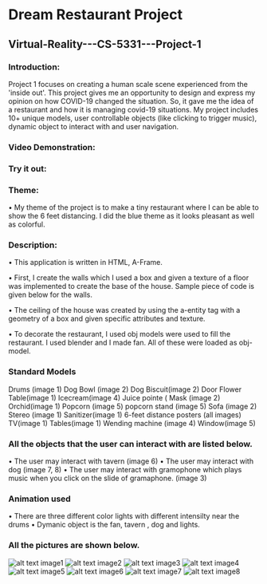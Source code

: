 # Dream Restaurant Project
## Virtual-Reality---CS-5331---Project-1
### Introduction:
Project 1 focuses on creating a human scale scene experienced from the 'inside out'. This project gives me an opportunity to design and express my opinion on how COVID-19 changed the situation. So, it gave me the idea of a restaurant and how it is managing covid-19 situations. My project includes 10+ unique models, user controllable objects (like clicking to trigger music), dynamic object to interact with and user navigation.

### Video Demonstration:

### Try it out:

### Theme:
•	My theme of the project is to make a tiny restaurant where I can be able to show the 6 feet distancing. I did the blue theme as it looks pleasant as well as colorful.
### Description:
 
•	This application is written in HTML, A-Frame.

•	First, I create the walls which I used a box and given a texture of a floor was implemented to create the base of the house. Sample piece of code is given below for the walls.

<a-entity id="Wall1F" position="1.5 2 -15" rotation="0 0 0" geometry="primitive: box; width: 22; height:6 depth: .1"
            material="src:https://cdn.glitch.com/74e63c0c-df5a-4f88-a0dc-e7118cf071c5%2Fwallf.jpg?v=1601489682401; repeat: 3 2"></a-entity>    

•	The ceiling of the house was created by using the a-entity tag with a geometry of a box and given specific attributes and texture. 
<a-entity id="Ceiling" position="1.5 5 -4.5" rotation="-270 0 0" geometry="primitive: plane; width: 22; height:23"
            material="src:https://cdn.glitch.com/74e63c0c-df5a-4f88-a0dc-e7118cf071c5%2Fceiling.jpg?v=1601390595860; repeat: 12 12"></a-entity>
      
•	To decorate the restaurant, I used obj models were used to fill the restaurant. I used blender and I made fan. All of these were loaded as obj-model.
### Standard Models
Drums (image 1)
Dog Bowl (image 2)
Dog Biscuit(image 2)
Door 
Flower Table(image 1)
Icecream(image 4)
Juice pointe (
Mask (image 2)
Orchid(image 1)
Popcorn (image 5)
popcorn stand (image 5)
Sofa (image 2)
Stereo (image 1)
Sanitizer(image 1)
6-feet distance posters (all images)
TV(image 1)
Tables(image 1)
Wending machine (image 4)
Window(image 5)

### All the objects that the user can interact with are listed below.

• The user may interact with tavern (image 6)
• The user may interact with dog (image 7, 8)
• The user may interact with gramophone which plays music when you click on the slide of gramaphone. (image 3)

### Animation used
• There are three different color lights with different intensilty near the drums
• Dymanic object is the fan, tavern , dog and lights.

### All the pictures are shown below.

![alt text](https://github.com/nikki11297/VirtualReality-Pr1/blob/master/image1.png)
                   image1
![alt text](https://github.com/nikki11297/VirtualReality-Pr1/blob/master/image2.png)
                   image2
![alt text](https://github.com/nikki11297/VirtualReality-Pr1/blob/master/image3.png)
                   image3
![alt text](https://github.com/nikki11297/VirtualReality-Pr1/blob/master/image4.png)
                   image4
![alt text](https://github.com/nikki11297/VirtualReality-Pr1/blob/master/image5.png)
                   image5
![alt text](https://github.com/nikki11297/VirtualReality-Pr1/blob/master/image6.png)
                   image6
![alt text](https://github.com/nikki11297/VirtualReality-Pr1/blob/master/image7.png)
                   image7
![alt text](https://github.com/nikki11297/VirtualReality-Pr1/blob/master/image8.png)
                    image8







